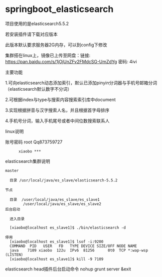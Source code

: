 # springboot_elasticsearch

项目使用的是elasticsearch5.5.2

若安装插件请下载对应版本

此版本默认要求服务器2G内存，可以到config下修改

集群搭在linux上，镜像已上传至网盘：链接: https://pan.baidu.com/s/1jOjUnZFv2FMdcSG-UmZdYg 密码: 4ivi

主要功能

1.可向elasticsearch动态添加索引，默认已添加pinyin分词器与手机号邮箱分词（elasticsearch默认数字不分词）

2.可根据index与type与搜索内容搜索索引库中document

3.实现根据拼音与汉字搜索人名，并且根据首字母排序

4.手机号分词，输入手机尾号或者中间位数搜索联系人

linux说明

  账号密码 root Qq873759727
  
          xiaobo ***
          
  elasticsearch集群说明
  
    master
    
      目录 /usr/local/java/es_slave/elasticsearch-5.5.2
      
    节点
    
      目录  /user/local/java/es_slave/es_slave1
            /user/local/java/es_slave/es_slave2
    后台启动
    
      进入目录
      
      [xiaobo@localhost es_slave1]$ ./bin/elasticsearch -d
    
    停用
      [xiaobo@localhost es_slave1]$ lsof -i:9200
      COMMAND  PID   USER   FD   TYPE DEVICE SIZE/OFF NODE NAME
      java    7109 xiaobo  122u  IPv6  81256      0t0  TCP *:wap-wsp (LISTEN)
      [xiaobo@localhost es_slave1]$ kill -9 7109
      
  elasticsearch head插件后台启动命令
      nohup grunt server &exit
          
        
